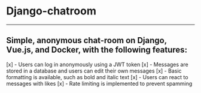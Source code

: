 # Django-chatroom
___


## Simple, anonymous chat-room on Django, Vue.js, and Docker, with the following features:

[x] - Users can log in anonymously using a JWT token
[x] - Messages are stored in a database and users can edit their own messages
[x] - Basic formatting is available, such as bold and italic text
[x] - Users can react to messages with likes
[x] - Rate limiting is implemented to prevent spamming

